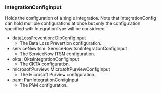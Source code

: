 ### IntegrationConfigInput
Holds the configuration of a single integration. Note that IntegrationConfig
can hold multiple configurations at once but only the configuration specified
with IntegrationType will be considered.

- dataLossPrevention: DlpConfigInput
  - The Data Loss Prevention configuration.
- serviceNowItsm: ServiceNowItsmIntegrationConfigInput
  - The ServiceNow ITSM configuration.
- okta: OktaIntegrationConfigInput
  - The OKTA configuration.
- microsoftPurview: MicrosoftPurviewConfigInput
  - The Microsoft Purview configuration.
- pam: PamIntegrationConfigInput
  - The PAM configuration.
